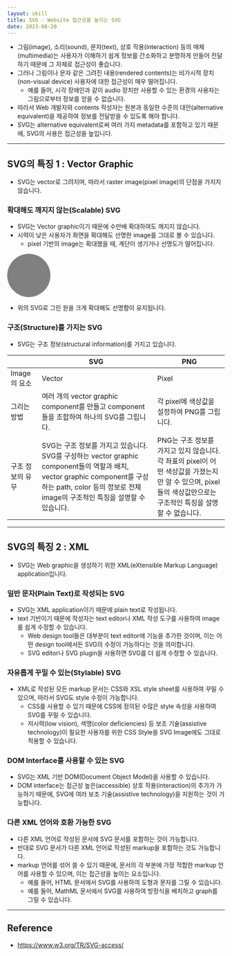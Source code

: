 ```yaml
---
layout: skill
title: SVG - Website 접근성을 높이는 SVG
date: 2023-08-20
---
```



- 그림(image), 소리(sound), 문자(text), 상호 작용(interaction) 등의 매체(multimedia)는 사용자가 이해하기 쉽게 정보를 간소화하고 분명하게 만들어 전달하기 때문에 그 자체로 접근성이 좋습니다.
- 그러나 그림이나 문자 같은 그려진 내용(rendered contents)는 비가시적 장치(non-visual device) 사용자에 대한 접근성이 매우 떨어집니다.
    - 예를 들어, 시각 장애인과 같이 audio 장치만 사용할 수 있는 환경의 사용자는 그림으로부터 정보를 얻을 수 없습니다.
- 따라서 Web 개발자와 contents 작성자는 원본과 동일한 수준의 대안(alternative equivalent)을 제공하여 정보를 전달받을 수 있도록 해야 합니다.
- SVG는 alternative equivalent로써 여러 가지 metadata를 포함하고 있기 때문에, SVG의 사용은 접근성을 높입니다.


---


## SVG의 특징 1 : Vector Graphic

- SVG는 vector로 그려지며, 따라서 raster image(pixel image)의 단점을 가지지 않습니다.


### 확대해도 깨지지 않는(Scalable) SVG

- SVG는 Vector graphic이기 때문에 수만배 확대하여도 깨지지 않습니다.
- 시력이 낮은 사용자가 화면을 확대해도 선명한 image를 그대로 볼 수 있습니다.
    - pixel 기반의 image는 확대했을 때, 계단이 생기거나 선명도가 떨어집니다.

<svg width="100" height="100"><circle cx="50" cy="50" r="50" fill="gray"></circle></svg>

- 위의 SVG로 그린 원을 크게 확대해도 선명함이 유지됩니다.


### 구조(Structure)를 가지는 SVG

- SVG는 구조 정보(structural information)를 가지고 있습니다.

|  | SVG | PNG |
| --- | --- | --- |
| Image의 요소 | Vector | Pixel |
| 그리는 방법 | 여러 개의 vector graphic component를 만들고 component들을 조합하여 하나의 SVG를 그립니다. | 각 pixel에 색상값을 설정하여 PNG를 그립니다. |
| 구조 정보의 유무 | SVG는 구조 정보를 가지고 있습니다.<br>SVG를 구성하는 vector graphic component들의 역할과 배치, vector graphic component를 구성하는 path, color 등의 정보로 전체 image의 구조적인 특징을 설명할 수 있습니다. | PNG는 구조 정보를 가지고 있지 않습니다.<br>각 좌표의 pixel이 어떤 색상값을 가졌는지만 알 수 있으며, pixel들의 색상값만으로는 구조적인 특징을 설명할 수 없습니다. |


---


## SVG의 특징 2 : XML

- SVG는 Web graphic을 생성하기 위한 XML(eXtensible Markup Language) application입니다.


### 일반 문자(Plain Text)로 작성되는 SVG

- SVG는 XML application이기 때문에 plain text로 작성됩니다.
- text 기반이기 때문에 작성자는 text editor나 XML 작성 도구를 사용하여 image를 쉽게 수정할 수 있습니다.
    - Web design tool들은 대부분이 text editor에 기능을 추가한 것이며, 이는 어떤 design tool에서든 SVG의 수정이 가능하다는 것을 의미합니다.
    - SVG editor나 SVG plugin을 사용하면 SVG를 더 쉽게 수정할 수 있습니다.


### 자유롭게 꾸밀 수 있는(Stylable) SVG

- XML로 작성된 모든 markup 문서는 CSS와 XSL style sheet를 사용하여 꾸밀 수 있으며, 따라서 SVG도 style 수정이 가능합니다.
    - CSS를 사용할 수 있기 때문에 CSS에 정의된 수많은 style 속성을 사용하여 SVG를 꾸밀 수 있습니다.
    - 저시력(low vision), 색맹(color deficiencies) 등 보조 기술(assistive technology)이 필요한 사용자를 위한 CSS Style을 SVG Image에도 그대로 적용할 수 있습니다.


### DOM Interface를 사용할 수 있는 SVG

- SVG는 XML 기반 DOM(Document Object Model)을 사용할 수 있습니다.
- DOM interface는 접근성 높은(accessible) 상호 작용(interaction)의 추가가 가능하기 때문에, SVG에 여러 보조 기술(assistive technology)을 지원하는 것이 가능합니다.


### 다른 XML 언어와 호환 가능한 SVG

- 다른 XML 언어로 작성된 문서에 SVG 문서를 포함하는 것이 가능합니다.
- 반대로 SVG 문서가 다른 XML 언어로 작성된 markup을 포함하는 것도 가능합니다.
- markup 언어를 섞어 쓸 수 있기 때문에, 문서의 각 부분에 가장 적합한 markup 언어를 사용할 수 있으며, 이는 접근성을 높이는 요소입니다.
    - 예를 들어, HTML 문서에서 SVG를 사용하여 도형과 문자를 그릴 수 있습니다.
    - 예를 들어, MathML 문서에서 SVG를 사용하여 방정식을 배치하고 graph를 그릴 수 있습니다.


---


## Reference

- <https://www.w3.org/TR/SVG-access/>

